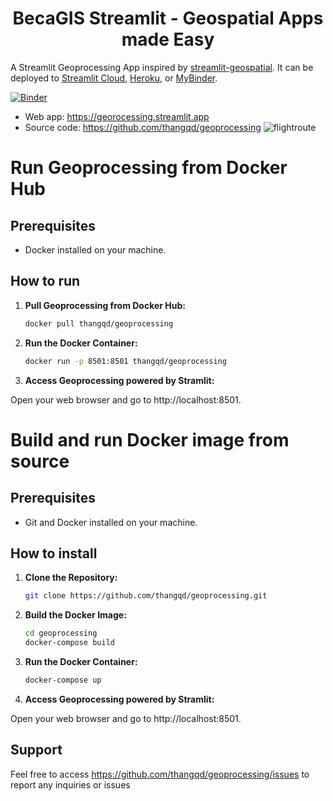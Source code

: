 
<h1 style="text-align: center;">BecaGIS Streamlit - Geospatial Apps made Easy</h1>

A Streamlit Geoprocessing App inspired by [streamlit-geospatial](https://github.com/giswqs/streamlit-geospatial). It can be deployed to [Streamlit Cloud](https://streamlit.io/cloud), [Heroku](https://heroku.com/), or [MyBinder](https://mybinder.org/).

[![Binder](https://mybinder.org/badge_logo.svg)](https://mybinder.org/v2/gh/thangqd/becagis_streamlit/HEAD)

- Web app: <https://georocessing.streamlit.app>
- Source code: <https://github.com/thangqd/geoprocessing>
![flightroute](https://github.com/thangqd/becagis_streamlit/assets/1776420/7a1c0de3-c8a5-4e45-a42f-54b0ec77806b)


# Run Geoprocessing from Docker Hub

## Prerequisites

- Docker installed on your machine.

## How to run
1. **Pull Geoprocessing from Docker Hub:**
	```bash
	docker pull thangqd/geoprocessing
	```

2. **Run the Docker Container:**
    ```bash
    docker run -p 8501:8501 thangqd/geoprocessing
	```
3. **Access Geoprocessing powered by Stramlit:**

Open your web browser and go to http://localhost:8501.


# Build and run Docker image from source  

## Prerequisites

- Git and Docker installed on your machine.

## How to install

1. **Clone the Repository:**
    ```bash
    git clone https://github.com/thangqd/geoprocessing.git
	```
	

3. **Build the Docker Image:**
	```bash
	cd geoprocessing
	docker-compose build 
	```
	
4. **Run the Docker Container:**
    ```bash
    docker-compose up
	```

5. **Access Geoprocessing powered by Stramlit:**

Open your web browser and go to http://localhost:8501.

## Support
Feel free to access https://github.com/thangqd/geoprocessing/issues to report any inquiries or issues
